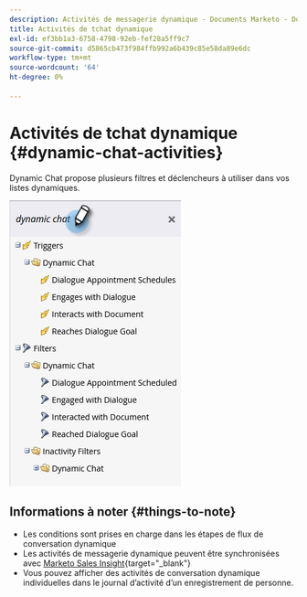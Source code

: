 ```yaml
---
description: Activités de messagerie dynamique - Documents Marketo - Documentation du produit
title: Activités de tchat dynamique
exl-id: ef3bb1a3-6758-4798-92eb-fef28a5ff9c7
source-git-commit: d5865cb473f984ffb992a6b439c85e58da89e6dc
workflow-type: tm+mt
source-wordcount: '64'
ht-degree: 0%

---
```


# Activités de tchat dynamique {#dynamic-chat-activities}

Dynamic Chat propose plusieurs filtres et déclencheurs à utiliser dans vos listes dynamiques.

![](assets/dynamic-chat-activities-1.png)

## Informations à noter {#things-to-note}

* Les conditions sont prises en charge dans les étapes de flux de conversation dynamique
* Les activités de messagerie dynamique peuvent être synchronisées avec [Marketo Sales Insight](/help/marketo/product-docs/marketo-sales-insight/msi-for-salesforce/features/dynamic-chat-integration.md){target=&quot;_blank&quot;}
* Vous pouvez afficher des activités de conversation dynamique individuelles dans le journal d’activité d’un enregistrement de personne.
